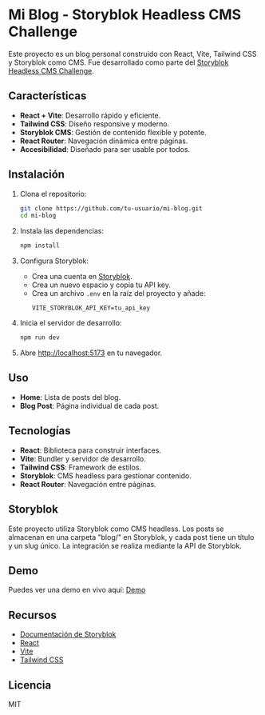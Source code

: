 # Mi Blog - Storyblok Headless CMS Challenge

Este proyecto es un blog personal construido con React, Vite, Tailwind CSS y Storyblok como CMS. Fue desarrollado como parte del [Storyblok Headless CMS Challenge](https://dev.to/devteam/join-the-storyblok-headless-cms-challenge-3000-in-prizes-154n?).

## Características

- **React + Vite**: Desarrollo rápido y eficiente.
- **Tailwind CSS**: Diseño responsive y moderno.
- **Storyblok CMS**: Gestión de contenido flexible y potente.
- **React Router**: Navegación dinámica entre páginas.
- **Accesibilidad**: Diseñado para ser usable por todos.

## Instalación

1. Clona el repositorio:
   ```bash
   git clone https://github.com/tu-usuario/mi-blog.git
   cd mi-blog
   ```

2. Instala las dependencias:
   ```bash
   npm install
   ```

3. Configura Storyblok:
   - Crea una cuenta en [Storyblok](https://www.storyblok.com/).
   - Crea un nuevo espacio y copia tu API key.
   - Crea un archivo `.env` en la raíz del proyecto y añade:
     ```
     VITE_STORYBLOK_API_KEY=tu_api_key
     ```

4. Inicia el servidor de desarrollo:
   ```bash
   npm run dev
   ```

5. Abre [http://localhost:5173](http://localhost:5173) en tu navegador.

## Uso

- **Home**: Lista de posts del blog.
- **Blog Post**: Página individual de cada post.

## Tecnologías

- **React**: Biblioteca para construir interfaces.
- **Vite**: Bundler y servidor de desarrollo.
- **Tailwind CSS**: Framework de estilos.
- **Storyblok**: CMS headless para gestionar contenido.
- **React Router**: Navegación entre páginas.

## Storyblok

Este proyecto utiliza Storyblok como CMS headless. Los posts se almacenan en una carpeta "blog/" en Storyblok, y cada post tiene un título y un slug único. La integración se realiza mediante la API de Storyblok.

## Demo

Puedes ver una demo en vivo aquí: [Demo](https://tu-demo-url.com)

## Recursos

- [Documentación de Storyblok](https://www.storyblok.com/docs)
- [React](https://reactjs.org/)
- [Vite](https://vitejs.dev/)
- [Tailwind CSS](https://tailwindcss.com/)

## Licencia

MIT
